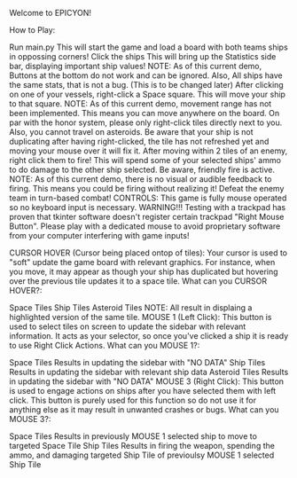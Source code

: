 Welcome to EPICYON!

How to Play:

Run main.py This will start the game and load a board with both teams ships in oppossing corners!
Click the ships This will bring up the Statistics side bar, displaying important ship values! NOTE: As of this current demo, Buttons at the bottom do not work and can be ignored. Also, All ships have the same stats, that is not a bug. (This is to be changed later)
After clicking on one of your vessels, right-click a Space square. This will move your ship to that square. NOTE: As of this current demo, movement range has not been implemented. This means you can move anywhere on the board. On par with the honor system, please only right-click tiles directly next to you. Also, you cannot travel on asteroids. Be aware that your ship is not duplicating after having right-clicked, the tile has not refreshed yet and moving your mouse over it will fix it.
After moving within 2 tiles of an enemy, right click them to fire! This will spend some of your selected ships' ammo to do damage to the other ship selected. Be aware, friendly fire is active. NOTE: As of this current demo, there is no visual or audible feedback to firing. This means you could be firing without realizing it!
Defeat the enemy team in turn-based combat!
CONTROLS: This game is fully mouse operated so no keyboard input is necessary. WARNING!!! Testing with a trackpad has proven that tkinter software doesn't register certain trackpad "Right Mouse Button". Please play with a dedicated mouse to avoid proprietary software from your computer interfering with game inputs!

CURSOR HOVER (Cursor being placed ontop of tiles): Your cursor is used to "soft" update the game board with relevant graphics. For instance, when you move, it may appear as though your ship has duplicated but hovering over the previous tile updates it to a space tile. What can you CURSOR HOVER?:

Space Tiles
Ship Tiles
Asteroid Tiles NOTE: All result in displaing a highlighted version of the same tile.
MOUSE 1 (Left Click): This button is used to select tiles on screen to update the sidebar with relevant information. It acts as your selector, so once you've clicked a ship it is ready to use Right Click Actions. What can you MOUSE 1?:

Space Tiles Results in updating the sidebar with "NO DATA"
Ship Tiles Results in updating the sidebar with relevant ship data
Asteroid Tiles Results in updating the sidebar with "NO DATA"
MOUSE 3 (Right Click): This button is used to engage actions on ships after you have selected them with left click. This button is purely used for this function so do not use it for anything else as it may result in unwanted crashes or bugs. What can you MOUSE 3?:

Space Tiles Results in previously MOUSE 1 selected ship to move to targeted Space Tile
Ship Tiles Results in firing the weapon, spending the ammo, and damaging targeted Ship Tile of previoulsy MOUSE 1 selected Ship Tile
